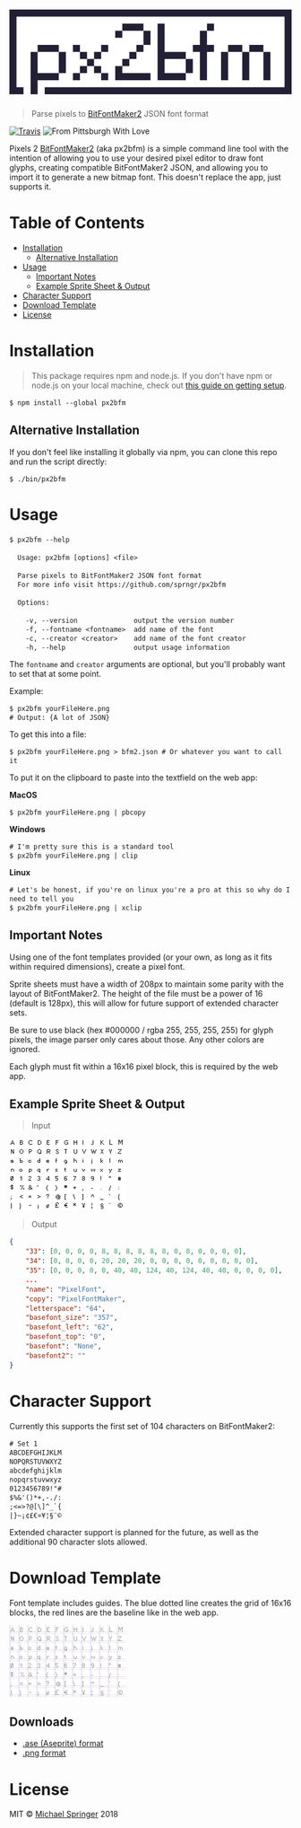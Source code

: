 <h1 align="center">
	<img src="logo.png" alt="px2bfm">
</h1>

> Parse pixels to [BitFontMaker2](http://www.pentacom.jp/pentacom/bitfontmaker2/) JSON font format


[![Travis](https://img.shields.io/travis/sprngr/px2bfm.svg?style=for-the-badge)](https://travis-ci.org/sprngr/px2bfm)
![From Pittsburgh With Love](https://img.shields.io/badge/from%20pittsburgh%20with-%E2%9D%A4-yellow.svg?style=for-the-badge)

Pixels 2 [BitFontMaker2](http://www.pentacom.jp/pentacom/bitfontmaker2/) (aka px2bfm) is a simple command line tool with the intention of
allowing you to use your desired pixel editor to draw font glyphs, creating compatible BitFontMaker2 JSON, and allowing you to import it to generate a new bitmap font. This doesn't replace the app, just supports it.

# Table of Contents

- [Installation](#installation)
	- [Alternative Installation](#alternative-installation)
- [Usage](#usage)
	- [Important Notes](#important-notes)
	- [Example Sprite Sheet & Output](#example-sprite-sheet-output)
- [Character Support](#character-support)
- [Download Template](#download-template)
- [License](#license)

# Installation
> This package requires npm and node.js. If you don't have npm or node.js on your local machine, check out [this guide on getting setup](https://docs.npmjs.com/getting-started/installing-node).

```console
$ npm install --global px2bfm
```

## Alternative Installation

If you don't feel like installing it globally via npm, you can clone this repo and run the script directly:
```console
$ ./bin/px2bfm
```

# Usage
```console
$ px2bfm --help

  Usage: px2bfm [options] <file>

  Parse pixels to BitFontMaker2 JSON font format
  For more info visit https://github.com/sprngr/px2bfm

  Options:

    -v, --version              output the version number
    -f, --fontname <fontname>  add name of the font
    -c, --creator <creator>    add name of the font creator
    -h, --help                 output usage information
```

The `fontname` and `creator` arguments are optional, but you'll probably want to set that at some point.

Example:
```console
$ px2bfm yourFileHere.png
# Output: {A lot of JSON}
```

To get this into a file:
```console
$ px2bfm yourFileHere.png > bfm2.json # Or whatever you want to call it
```

To put it on the clipboard to paste into the textfield on the web app:

**MacOS**
```console
$ px2bfm yourFileHere.png | pbcopy
```

**Windows**
```console
# I'm pretty sure this is a standard tool
$ px2bfm yourFileHere.png | clip
```

**Linux**
```console
# Let's be honest, if you're on linux you're a pro at this so why do I need to tell you
$ px2bfm yourFileHere.png | xclip
```

## Important Notes

Using one of the font templates provided (or your own, as long as it fits within required dimensions), create a pixel font.

Sprite sheets must have a width of 208px to maintain some parity with the layout of BitFontMaker2.
The height of the file must be a power of 16 (default is 128px), this will allow for future support of extended character sets.

Be sure to use black (hex #000000 / rgba 255, 255, 255, 255) for glyph pixels, the image parser only cares about those. Any other colors are ignored.

Each glyph must fit within a 16x16 pixel block, this is required by the web app.

## Example Sprite Sheet & Output

> Input

<img src="templates/test.png"/>

> Output

```JSON
{
	"33": [0, 0, 0, 0, 8, 8, 8, 8, 8, 8, 0, 8, 0, 0, 0, 0],
	"34": [0, 0, 0, 0, 20, 20, 20, 0, 0, 0, 0, 0, 0, 0, 0, 0],
	"35": [0, 0, 0, 0, 0, 40, 40, 124, 40, 124, 40, 40, 0, 0, 0, 0],
	...
	"name": "PixelFont",
	"copy": "PixelFontMaker",
	"letterspace": "64",
	"basefont_size": "357",
	"basefont_left": "62",
	"basefont_top": "0",
	"basefont": "None",
	"basefont2": ""
}
```

# Character Support
Currently this supports the first set of 104 characters on BitFontMaker2:
```
# Set 1
ABCDEFGHIJKLM
NOPQRSTUVWXYZ
abcdefghijklm
nopqrstuvwxyz
0123456789!"#
$%&'()*+,-./:
;<=>?@[\]^_`{
|}~¡¢£€¤¥¦§¨©
```
Extended character support is planned for the future, as well as the additional 90 character slots allowed.

# Download Template
Font template includes guides. The blue dotted line creates the grid of 16x16 blocks, the red lines are the baseline like in the web app.

<img src="templates/template.png"/>

## Downloads
* [.ase (Aseprite) format](https://github.com/sprngr/px2bfm/blob/master/templates/template.ase?raw=true)
* [.png format](https://github.com/sprngr/px2bfm/blob/master/templates/template.png?raw=true)

# License
MIT &copy; [Michael Springer](https://github.com/sprngr) 2018
